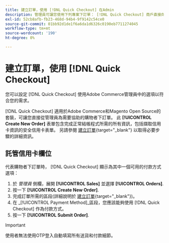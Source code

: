 ```yaml
---
title: 建立訂單，使用 [!DNL Quick Checkout] 在Admin
description: 管理員可讓您使用下列專案下訂單： [!DNL Quick Checkout] 商戶直接向管理員尋求協助，以提供給需要協助的客戶。
exl-id: 52cb8afb-fb23-468d-94b4-9f9142c54ce0
source-git-commit: 01bb92d1de1f6a6da1d6326c0190eb7711274045
workflow-type: tm+mt
source-wordcount: '190'
ht-degree: 0%

---
```


# 建立訂單，使用 [!DNL Quick Checkout]

您可以設定 [!DNL Quick Checkout] 使用Adobe Commerce管理員中的選項以符合您的需求。

[!DNL Quick Checkout] 適用於Adobe Commerce和Magento Open Source的套裝，可讓您直接從管理員為需要協助的購物者下訂單。 此 **[!UICONTROL Create New Order]** 表單包含完成正常結帳程式所需的所有資訊，包括擷取信用卡資訊的安全信用卡表單。 另請參閱 [建立訂單](https://docs.magento.com/user-guide/customers/customer-account-create-order.html){target="_blank"} 以取得必要步驟的詳細資訊。

## 託管信用卡欄位

代表購物者下訂單時， [!DNL Quick Checkout] 顯示為其中一個可用的付款方式選項：

1. 於 _管理員_ 側欄，展開 **[!UICONTROL Sales]** 並選擇 **[!UICONTROL Orders]**.
1. 按一下 **[!UICONTROL Create New Order]**.
1. 完成訂單所需的區段(詳細說明於 [建立訂單](https://docs.magento.com/user-guide/customers/customer-account-create-order.html){target="_blank"})。
1. 在 _[!UICONTROL Payment Method]_區段，您應該能夠使用 [!DNL Quick Checkout] 作為付款方式。
1. 按一下 **[!UICONTROL Submit Order]**.

>[!IMPORTANT]
>
> 使用者無法使用OTP登入自動填寫所有送貨和付款細節。
